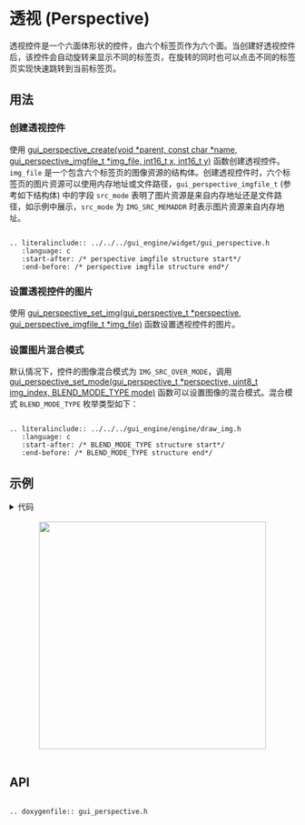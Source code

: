 # 透视 (Perspective)

透视控件是一个六面体形状的控件，由六个标签页作为六个面。当创建好透视控件后，该控件会自动旋转来显示不同的标签页，在旋转的同时也可以点击不同的标签页实现快速跳转到当前标签页。

## 用法

### 创建透视控件

使用 [gui_perspective_create(void *parent,  const char *name, gui_perspective_imgfile_t *img_file, int16_t x, int16_t y)](#gui_perspective_create) 函数创建透视控件。`img_file` 是一个包含六个标签页的图像资源的结构体。创建透视控件时，六个标签页的图片资源可以使用内存地址或文件路径，`gui_perspective_imgfile_t` (参考如下结构体) 中的字段 `src_mode` 表明了图片资源是来自内存地址还是文件路径，如示例中展示，`src_mode` 为 `IMG_SRC_MEMADDR` 时表示图片资源来自内存地址。

```eval_rst

.. literalinclude:: ../../../gui_engine/widget/gui_perspective.h
   :language: c
   :start-after: /* perspective imgfile structure start*/
   :end-before: /* perspective imgfile structure end*/

```

### 设置透视控件的图片

使用 [gui_perspective_set_img(gui_perspective_t *perspective, gui_perspective_imgfile_t *img_file)](#gui_perspective_set_img) 函数设置透视控件的图片。

### 设置图片混合模式

默认情况下，控件的图像混合模式为 `IMG_SRC_OVER_MODE`，调用 [gui_perspective_set_mode(gui_perspective_t *perspective, uint8_t img_index, BLEND_MODE_TYPE mode)](#gui_perspective_set_mode) 函数可以设置图像的混合模式。混合模式 `BLEND_MODE_TYPE` 枚举类型如下：

```eval_rst

.. literalinclude:: ../../../gui_engine/engine/draw_img.h
   :language: c
   :start-after: /* BLEND_MODE_TYPE structure start*/
   :end-before: /* BLEND_MODE_TYPE structure end*/

```

## 示例
<details> <summary>代码</summary>

```eval_rst

.. literalinclude:: ../../../gui_engine/example/screen_448_368/app_prism.c
   :language: c
   :start-after: /* perspective example start*/
   :end-before: /* perspective example end*/

```
</details>
<br>
<div style="text-align: center"><img src="https://foruda.gitee.com/images/1699931105543257223/ccac3ca0_10641540.png" width = "400" /></div>
<br>

<span id = "gui_perspective_create">

## API

</span>

```eval_rst

.. doxygenfile:: gui_perspective.h

```
